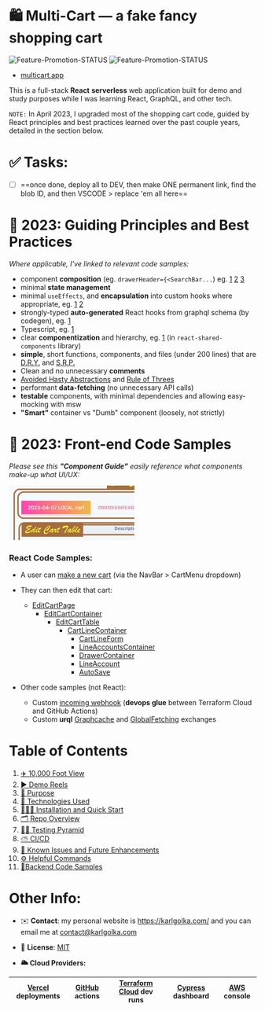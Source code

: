 # 🛍 Multi-Cart — a fake fancy shopping cart

![Feature-Promotion-STATUS](https://github.com/charlieargue/multi-cart/actions/workflows/01-feature-promotion.yml/badge.svg) ![Feature-Promotion-STATUS](https://github.com/charlieargue/multi-cart/actions/workflows/02-dev-promotion.yml/badge.svg)

* [multicart.app](https://multicart.app/)

This is a full-stack **React** **serverless** web application built for demo and study purposes while I was learning React, GraphQL, and other tech. 

`NOTE:` In April 2023, I upgraded most of the shopping cart code, guided by React principles and best practices learned over the past couple years, detailed in the section below. 



# ✅ Tasks: 

- [ ] ==once done, deploy all to DEV, then make ONE permanent link, find the blob ID, and then VSCODE > replace 'em all here==



# 📐 2023: Guiding Principles and Best Practices

*Where applicable, I've linked to relevant code samples:*

- component **composition** (eg. `drawerHeader={<SearchBar...`) eg. [1](https://github.com/charlieargue/multi-cart/blob/db080813913a6ea53355ac01aaf544e94c90dea2/libs/react-shared-components/src/lib/_layout/nav-bar/NavBar.tsx#L74) [2](https://github.com/charlieargue/multi-cart/blob/db080813913a6ea53355ac01aaf544e94c90dea2/libs/react-shared-components/src/lib/line-account/drawer-container/DrawerContainer.tsx#L60) [3](https://github.com/charlieargue/multi-cart/blob/db080813913a6ea53355ac01aaf544e94c90dea2/apps/multi-cart/appViews/auth/RegisterContainer.tsx#L8-L9)
- minimal **state management**
- minimal `useEffects`, and **encapsulation** into custom hooks where appropriate, eg. [1](https://github.com/charlieargue/multi-cart/blob/db080813913a6ea53355ac01aaf544e94c90dea2/libs/react-data-access/src/lib/hooks/useSaveAsCurrentCart.ts) [2](https://github.com/charlieargue/multi-cart/blob/db080813913a6ea53355ac01aaf544e94c90dea2/apps/multi-cart/appViews/EditCartContainer.tsx#L18)
- strongly-typed **auto-generated** React hooks from graphql schema (by codegen), eg. [1](https://github.com/charlieargue/multi-cart/blob/db080813913a6ea53355ac01aaf544e94c90dea2/libs/react-data-access/src/lib/generated/graphql.ts)
- Typescript, eg. [1](https://github.com/charlieargue/multi-cart/blob/db080813913a6ea53355ac01aaf544e94c90dea2/libs/react-shared-components/src/lib/auth/login-form/LoginForm.types.tsx)
- clear **componentization** and hierarchy, eg. [1](https://github.com/charlieargue/multi-cart/blob/db080813913a6ea53355ac01aaf544e94c90dea2/apps/multi-cart/component-guides/EditCart-Component-GUIDE.png) (in `react-shared-components` library)
- **simple**, short functions, components, and files (under 200 lines) that are [D.R.Y.](https://en.wikipedia.org/wiki/Don%27t_repeat_yourself) and [S.R.P.](https://en.wikipedia.org/wiki/Single-responsibility_principle)
- Clean and no unnecessary **comments**
- [Avoided Hasty Abstractions](https://kentcdodds.com/blog/aha-programming) and [Rule of Threes](https://en.wikipedia.org/wiki/Rule_of_three_(computer_programming)) 
- performant **data-fetching** (no unnecessary API calls)
- **testable** components, with minimal dependencies and allowing easy-mocking with msw
- **"Smart"** container vs "Dumb" component (loosely, not strictly)




# 👾 2023: Front-end Code Samples

*Please see this **"Component Guide"** easily reference what components make-up what UI/UX:*

[<img src="docs/images/image-20230419115330971.png">](apps/multi-cart/component-guides/EditCart-Component-GUIDE.png)



### React Code Samples:

* A user can [make a new cart](https://github.com/charlieargue/multi-cart/blob/2023-04-19-README-finishing-edits/libs/react-shared-components/src/lib/cart/new-cart-button/NewCartButton.tsx) (via the NavBar > CartMenu dropdown)

* They can then edit that cart:

  * [EditCartPage](https://github.com/charlieargue/multi-cart/blob/db080813913a6ea53355ac01aaf544e94c90dea2/apps/multi-cart/pages/cart/%5Bid%5D.tsx)
    * [EditCartContainer](https://github.com/charlieargue/multi-cart/blob/db080813913a6ea53355ac01aaf544e94c90dea2/apps/multi-cart/appViews/EditCartContainer.tsx)
      * [EditCartTable](https://github.com/charlieargue/multi-cart/blob/db080813913a6ea53355ac01aaf544e94c90dea2/libs/react-shared-components/src/lib/cart/edit-cart-table/EditCartTable.tsx)
        * [CartLineContainer](https://github.com/charlieargue/multi-cart/blob/db080813913a6ea53355ac01aaf544e94c90dea2/libs/react-shared-components/src/lib/cart/cart-line-container/CartLineContainer.tsx)
          *  [CartLineForm](https://github.com/charlieargue/multi-cart/blob/db080813913a6ea53355ac01aaf544e94c90dea2/libs/react-shared-components/src/lib/cart/cart-line-form/CartLineForm.tsx)
          *  [LineAccountsContainer](https://github.com/charlieargue/multi-cart/blob/db080813913a6ea53355ac01aaf544e94c90dea2/libs/react-shared-components/src/lib/line-account/line-accounts-container/LineAccountsContainer.tsx)
            * [DrawerContainer](https://github.com/charlieargue/multi-cart/blob/db080813913a6ea53355ac01aaf544e94c90dea2/libs/react-shared-components/src/lib/line-account/drawer-container/DrawerContainer.tsx#L20)
            * [LineAccount](https://github.com/charlieargue/multi-cart/blob/db080813913a6ea53355ac01aaf544e94c90dea2/libs/react-shared-components/src/lib/line-account/line-account/LineAccount.tsx)
            * [AutoSave](https://github.com/charlieargue/multi-cart/blob/db080813913a6ea53355ac01aaf544e94c90dea2/libs/react-shared-components/src/lib/auto-save/AutoSave.tsx)

* Other code samples (not React):
  * Custom [incoming webhook](https://github.com/charlieargue/multi-cart/blob/db080813913a6ea53355ac01aaf544e94c90dea2/apps/multi-cart/pages/api/webhook-incoming.ts) (**devops glue** between Terraform Cloud and GitHub Actions)
  * Custom **urql** [Graphcache](https://github.com/charlieargue/multi-cart/blob/db080813913a6ea53355ac01aaf544e94c90dea2/libs/react-data-access/src/lib/urql-customizations/cache.ts) and [GlobalFetching](https://github.com/charlieargue/multi-cart/blob/db080813913a6ea53355ac01aaf544e94c90dea2/libs/react-data-access/src/lib/urql-customizations/createUrqlClient.ts) exchanges




# Table of Contents

1. [✈️ 10,000 Foot View](docs/readme/01-ten-thousand-foot-view.md)
2. [▶️ Demo Reels](docs/readme/02-demo-reels.md)
3. [🎯 Purpose](docs/readme/03-purpose.md)
4. [🚀 Technologies Used](docs/readme/04-technologies-used.md)
5. [👨🏻‍💻 Installation and Quick Start](docs/readme/05-installation-quick-start.md)
6. [🗂 Repo Overview](docs/readme/06-repo-overview.md)
7. [👩‍🔬 Testing Pyramid](docs/readme/07-testing-pyramid.md)
8. [⛅️ CI/CD](docs/readme/08-cicd.md)
9. [🐞 Known Issues and Future Enhancements](docs/readme/09-known-issues-and-future-enhancements.md)
10. [⚙️ Helpful Commands](docs/readme/10-helpful-commands.md)
11. [🔋Backend Code Samples](docs/readme/11-backend-code-samples.md)




# Other Info:


* ✉️ **Contact**: my personal website is https://karlgolka.com/ and you can email me at contact@karlgolka.com 

* 📝 **License**: [MIT](https://github.com/charlieargue/multi-cart/blob/develop/LICENSE)

* **🌥 Cloud Providers:**


| [Vercel](https://vercel.com/charlieargue/multi-cart/deployments) deployments | [GitHub](https://github.com/charlieargue/multi-cart/actions)  actions | [Terraform Cloud](https://app.terraform.io/app/multi-cart/workspaces/multi-cart-dev/runs) dev runs | [Cypress](https://dashboard.cypress.io/organizations/d27854b3-693d-41fe-8fb8-55bac52ed996/projects) dashboard | [AWS](https://console.aws.amazon.com/) console |
| ------------------------------------------------------------ | ------------------------------------------------------------ | ------------------------------------------------------------ | ------------------------------------------------------------ | ---------------------------------------------- |
